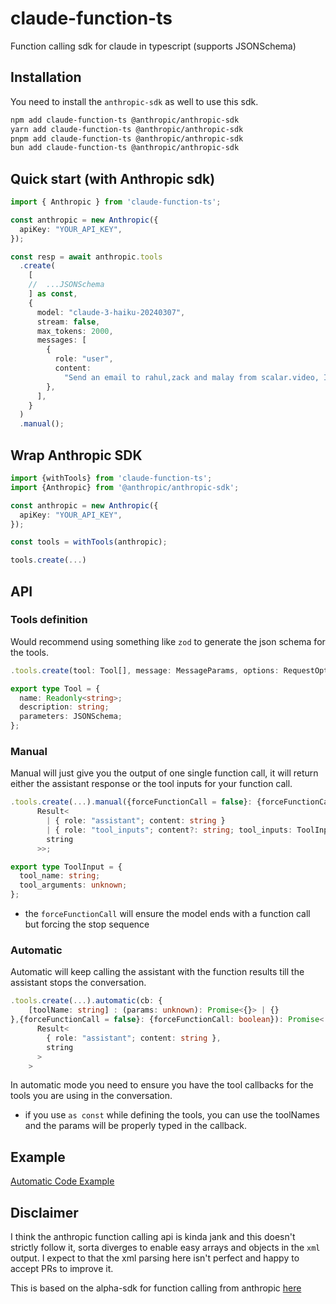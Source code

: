 # claude-function-ts

Function calling sdk for claude in typescript (supports JSONSchema)


## Installation

You need to install the `anthropic-sdk` as well to use this sdk.

```sh
npm add claude-function-ts @anthropic/anthropic-sdk
yarn add claude-function-ts @anthropic/anthropic-sdk
pnpm add claude-function-ts @anthropic/anthropic-sdk
bun add claude-function-ts @anthropic/anthropic-sdk
```

## Quick start (with Anthropic sdk)

```ts
import { Anthropic } from 'claude-function-ts';

const anthropic = new Anthropic({
  apiKey: "YOUR_API_KEY",
});

const resp = await anthropic.tools
  .create(
    [
    //  ...JSONSchema
    ] as const,
    {
      model: "claude-3-haiku-20240307",
      stream: false,
      max_tokens: 2000,
      messages: [
        {
          role: "user",
          content:
            "Send an email to rahul,zack and malay from scalar.video, I want to talk to him about how they built their CRDTs for their video editor; I am reaching out cold",
        },
      ],
    }
  )
  .manual();
```

## Wrap Anthropic SDK

```ts
import {withTools} from 'claude-function-ts';
import {Anthropic} from '@anthropic/anthropic-sdk';

const anthropic = new Anthropic({
  apiKey: "YOUR_API_KEY",
});

const tools = withTools(anthropic);

tools.create(...)

```


## API

### Tools definition

Would recommend using something like `zod` to generate the json schema for the tools.

```ts
.tools.create(tool: Tool[], message: MessageParams, options: RequestOptions)

export type Tool = {
  name: Readonly<string>;
  description: string;
  parameters: JSONSchema;
};
```

### Manual

Manual will just give you the output of one single function call, it will return either the assistant response or the tool inputs for your function call.

```ts
.tools.create(...).manual({forceFunctionCall = false}: {forceFunctionCall: boolean}): Promise<
      Result<
        | { role: "assistant"; content: string }
        | { role: "tool_inputs"; content?: string; tool_inputs: ToolInput[] },
        string
      >>;

export type ToolInput = {
  tool_name: string;
  tool_arguments: unknown;
};
```

- the `forceFunctionCall` will ensure the model ends with a function call but forcing the stop sequence

### Automatic

Automatic will keep calling the assistant with the function results till the assistant stops the conversation.

```ts
.tools.create(...).automatic(cb: {
    [toolName: string] : (params: unknown): Promise<{}> | {}
},{forceFunctionCall = false}: {forceFunctionCall: boolean}): Promise<
      Result<
        { role: "assistant"; content: string },
        string
      >
    >
```
In automatic mode you need to ensure you have the tool callbacks for the tools you are using in the conversation.

- if you use `as const` while defining the tools, you can use the toolNames and the params will be properly typed in the callback.

## Example

[Automatic Code Example](./src/example/automatic.ts)


## Disclaimer
I think the anthropic function calling api is kinda jank and this doesn't strictly follow it, sorta diverges to enable easy arrays and objects in the `xml` output. I expect to that the xml parsing here isn't perfect and happy to accept PRs to improve it.

This is based on the alpha-sdk for function calling from anthropic [here](https://github.com/anthropics/anthropic-tools/)
